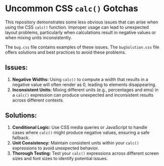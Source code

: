 # Uncommon CSS `calc()` Gotchas

This repository demonstrates some less obvious issues that can arise when using the CSS `calc()` function.  Improper usage can lead to unexpected layout problems, particularly when calculations result in negative values or when mixing units inconsistently. 

The `bug.css` file contains examples of these issues. The `bugSolution.css` file offers solutions and best practices to avoid these problems.

## Issues:

1. **Negative Widths:** Using `calc()` to compute a width that results in a negative value will often render as 0, leading to elements disappearing.
2. **Inconsistent Units:** Mixing different units (e.g., percentages and ems) in a `calc()` expression can produce unexpected and inconsistent results across different contexts.

## Solutions:

1. **Conditional Logic:** Use CSS media queries or JavaScript to handle cases where `calc()` might produce negative values, ensuring a safe fallback.
2. **Unit Consistency:** Maintain consistent units within your `calc()` expressions to avoid unexpected behavior.
3. **Thorough Testing:** Test your `calc()` expressions across different screen sizes and font sizes to identify potential issues.